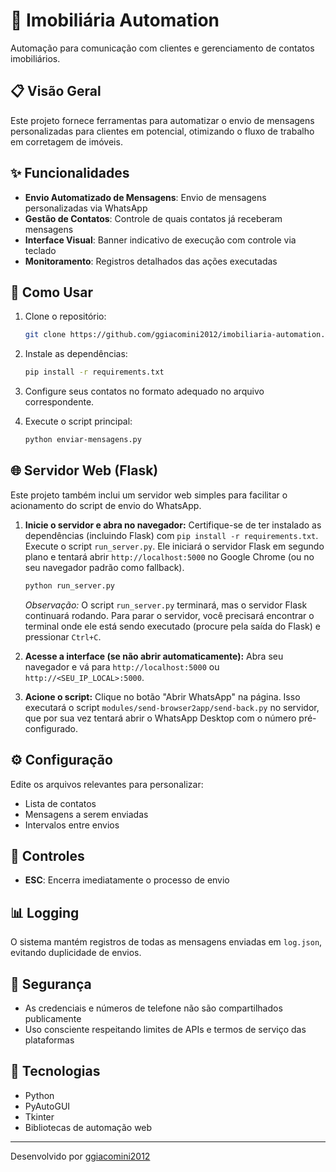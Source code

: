 # 🏡 Imobiliária Automation

Automação para comunicação com clientes e gerenciamento de contatos imobiliários.

## 📋 Visão Geral

Este projeto fornece ferramentas para automatizar o envio de mensagens personalizadas para clientes em potencial, otimizando o fluxo de trabalho em corretagem de imóveis.

## ✨ Funcionalidades

- **Envio Automatizado de Mensagens**: Envio de mensagens personalizadas via WhatsApp
- **Gestão de Contatos**: Controle de quais contatos já receberam mensagens
- **Interface Visual**: Banner indicativo de execução com controle via teclado
- **Monitoramento**: Registros detalhados das ações executadas

## 🚀 Como Usar

1. Clone o repositório:
   ```bash
   git clone https://github.com/ggiacomini2012/imobiliaria-automation.git
   ```

2. Instale as dependências:
   ```bash
   pip install -r requirements.txt
   ```

3. Configure seus contatos no formato adequado no arquivo correspondente.

4. Execute o script principal:
   ```bash
   python enviar-mensagens.py
   ```

## 🌐 Servidor Web (Flask)

Este projeto também inclui um servidor web simples para facilitar o acionamento do script de envio do WhatsApp.

1.  **Inicie o servidor e abra no navegador:**
    Certifique-se de ter instalado as dependências (incluindo Flask) com `pip install -r requirements.txt`.
    Execute o script `run_server.py`. Ele iniciará o servidor Flask em segundo plano e tentará abrir `http://localhost:5000` no Google Chrome (ou no seu navegador padrão como fallback).
    ```bash
    python run_server.py
    ```
    *Observação:* O script `run_server.py` terminará, mas o servidor Flask continuará rodando. Para parar o servidor, você precisará encontrar o terminal onde ele está sendo executado (procure pela saída do Flask) e pressionar `Ctrl+C`.

2.  **Acesse a interface (se não abrir automaticamente):**
    Abra seu navegador e vá para `http://localhost:5000` ou `http://<SEU_IP_LOCAL>:5000`.

3.  **Acione o script:**
    Clique no botão "Abrir WhatsApp" na página. Isso executará o script `modules/send-browser2app/send-back.py` no servidor, que por sua vez tentará abrir o WhatsApp Desktop com o número pré-configurado.

## ⚙️ Configuração

Edite os arquivos relevantes para personalizar:
- Lista de contatos
- Mensagens a serem enviadas
- Intervalos entre envios

## 🛑 Controles

- **ESC**: Encerra imediatamente o processo de envio

## 📊 Logging

O sistema mantém registros de todas as mensagens enviadas em `log.json`, evitando duplicidade de envios.

## 🔐 Segurança

- As credenciais e números de telefone não são compartilhados publicamente
- Uso consciente respeitando limites de APIs e termos de serviço das plataformas

## 🧩 Tecnologias

- Python
- PyAutoGUI
- Tkinter
- Bibliotecas de automação web

---

Desenvolvido por [ggiacomini2012](https://github.com/ggiacomini2012) 